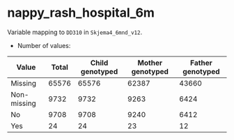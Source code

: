 # nappy_rash_hospital_6m
Variable mapping to `DD310` in `Skjema4_6mnd_v12`.
- Number of values:

| Value | Total | Child genotyped | Mother genotyped | Father genotyped |
| ----- | ----- | --------------- | ---------------- | ---------------- |
| Missing | 65576 | 65576 | 62387 | 43660 |
| Non-missing | 9732 | 9732 | 9263 | 6424 |
| No | 9708 | 9708 | 9240 |6412 |
| Yes | 24 | 24 | 23 |12 |



